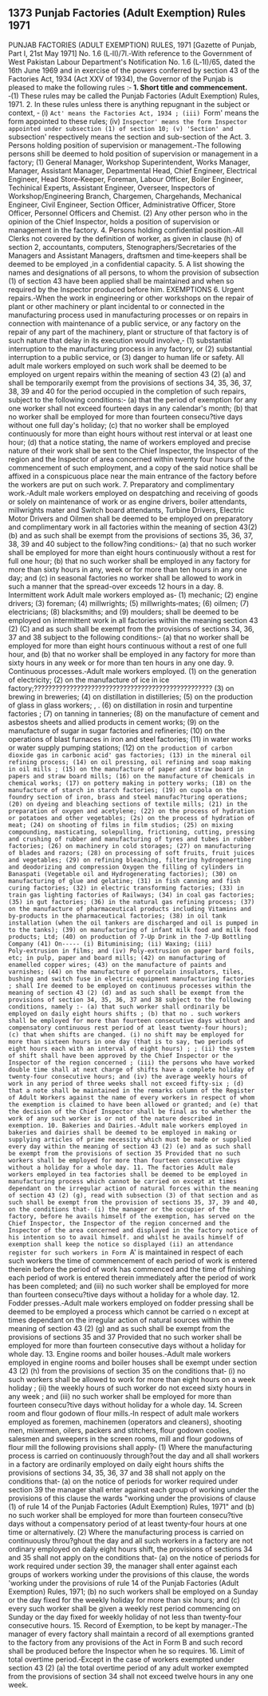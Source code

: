 ## 1373 Punjab Factories (Adult Exemption) Rules 1971
 
PUNJAB FACTORIES (ADULT EXEMPTION) RULES, 1971
[Gazette of Punjab, Part I, 21st May 1971]
No. 1.6 (L‑II)/7l.‑With reference to the Government of West Pakistan Labour Department's Notification No. 1.6 (L‑1I)/65, dated the 16th June 1969 and in exercise of the powers conferred by section 43 of the Factories Act, 1934 (Act XXV of 1934), the Governor of the Punjab is pleased to make the following rules :‑
**1. Short title and commencement.**
‑(1) These rules may be called the Punjab Factories (Adult Exemption) Rules, 1971.
2. In these rules unless there is anything repugnant in the subject or context, ‑
   (i) `Act' means the Factories Act, 1934 ;
(iii) `Form' means the form appointed to these rules;
   (iv) `Inspector' means the form Inspector appointed under subsection (1) of section 10;
(v) 'Section' and `subsection' respectively means the section and sub-section of the Act.
3. Persons holding position of supervision or management.‑The following persons shill be deemed to hold position of supervision or management in a factory;
   (1) General Manager, Workshop Superintendent, Works Manager, Manager, Assistant Manager, Departmental Head, Chief Engineer, Electrical Engineer, Head Store‑Keeper, Foreman, Labour Officer, Boiler Engineer, Techinical Experts, Assistant Engineer, Overseer, Inspectors of Workshop/Engineering Branch, Chargemen, Chargehands, Mechanical Engineer, Civil Engineer, Section Officer, Administrative Officer, Store Officer, Personnel Officers and Chemist.
   (2) Any other person who in the opinion of the Chief Inspector, holds a position of supervision or management in the factory.
4. Persons holding confidential position.‑All Clerks not covered by the definition of worker, as given in clause (h) of section 2, accountants, computers, Stenographers/Secretaries of the Managers and Assistant Managers, draftsmen and time‑keepers shall be deemed to be employed ,in a confidential capacity.
5. A list showing the names and designations of all persons, to whom the provision of subsection (1) of section 43 have been applied shall be maintained and when so required by the Inspector produced before him.
   EXEMPTIONS
6. Urgent repairs.‑When the work in engineering or other workshops on the repair of plant or other machinery or plant incidental to or connected in the manufacturing process used in manufacturing processes or on repairs in connection with maintenance of a public service, or any factory on the repair of any part of the machinery, plant or structure of that factory is of such nature that delay in its execution would involve,‑
   (1) substantial interruption to the manufacturing process in any factory, or
   (2) substantial interruption to a public service, or
   (3) danger to human life or safety.
   All adult male workers employed on such work shall be deemed to be employed on urgent repairs within the meaning of section 43 (2) (a) and shall be temporarily exempt from the provisions of sections 34, 35, 36, 37, 38, 39 and 40 for the period occupied in the completion of such repairs, subject to the following conditions:‑
   (a) that the period of exemption for any one worker shall not exceed fourteen days in any calendar's month;
   (b) that no worker shall be employed for more than fourteen consecu?tive days without one full day's holiday;
   (c) that no worker shall be employed continuously for more than eight hours without rest interval or at least one hour;
   (d) that a notice stating, the name of workers employed and precise nature of their work shall be sent to the Chief Inspector, the Inspector of the region and the Inspector of area concerned within twenty four hours of the commencement of such employment, and a copy of the said notice shall be affixed in a conspicuous place near the main entrance of the factory before the workers are put on such work.
7. Preparatory and complimentary work.‑Adult male workers employed on despatching and receiving of goods or solely on maintenance of work or as engine drivers, boiler attendants, millwrights mater and Switch board attendants, Turbine Drivers, Electric Motor Drivers and Oilmen shall be deemed to be employed on preparatory and complimentary work in all factories within the meaning of section 43(2) (b) and as such shall be exempt from the provisions of sections 35, 36, 37, 38, 39 and 40 subject to the follow?ing conditions:‑
   (a) that no such worker shall be employed for more than eight hours continuously without a rest for full one hour;
   (b) that no such worker shall be employed in any factory for more than sixty hours in any, week or for more than ten hours in any one day; and
   (c) in seasonal factories no worker shall be allowed to work in such a manner that the spread-over exceeds 12 hours in a day.
8. Intermittent work Adult male workers employed as‑
   (1) mechanic;
   (2) engine drivers;
   (3) foreman;
   (4) millwrights;
   (5) millwrights‑mates;
   (6) oilmen;
   (7) electricians;
   (8) blacksmiths; and
   (9) moulders; shall be deemed to be employed on intermittent work in all factories within the meaning section 43 (2) (C) and as such shall be exempt from the provisions of sections 34, 36, 37 and 38 subject to the following conditions:‑
   (a) that no worker shall be employed for more than eight hours continuous without a rest of one full hour, and
   (b) that no worker shall be employed in any factory for more than sixty hours in any week or for more than ten hours in any one day.
9. Continuous processes.‑Adult male workers employed.
   (1) on the generation of electricity;
   (2) on the manufacture of ice in ice factory;??????????????????????????????????????????????????
   (3) on brewing in breweries;
   (4) on distillation in distilleries;
   (5) on the production of glass in glass workers; , .
   (6) on distillation in rosin and turpentine factories ;
   (7) on tanning in tanneries;
   (8) on the manufacture of cement and asbestos sheets and allied products in cement works;
   (9) on the manufacture of sugar in sugar factories and refineries;
   (10) on the operations of blast furnaces in iron and steel factories;
   (11) in water works or water supply pumping stations;
   (12) on `the production of carbon dioxide gas in carbonic acid' gas factories;
   (13) in the mineral oil refining process;
   (14) on oil pressing, oil refining and soap making in oil mills ;
   (15) on the manufacture of paper and straw board in papers and straw board mills;
   (16) on the manufacture of chemicals in chemical works; (17) on pottery making in pottery works; (18) on the manufacture of starch in starch factories;
   (19) on cupola on the foundry section of iron, brass and steel manufac?turing operations;
   (20) on dyeing and bleaching sections of textile mills; (21) in the preparation of oxygen and acetylene; (22) on the process of hydration or potatoes and other vegetables; (2s) on the process of hydration of meat; (24) on shooting of films in film studios;
   (25) on mixing compounding, masticating, solepulling, frictioning, cutting, pressing and crushing of rubber and manufacturing of tyres and tubes in rubber factories;
   (26) on machinery in cold storages; (27) on manufacturing of blades and razors; (28) on processing of soft fruits, fruit juices and vegetables;
   (29) on refining bleaching, filtering hydrogenerting and deodorizing and compression Oxygen the filling of cylinders in Banaspati (Vegetable oil and Hydrogenerating factories);
   (30) on manufacturing of glue and gelatine; (31) in fish canning and fish curing factories; (32) in electric transforming factories; (33) in train gas lighting factories of Railways; (34) in coal gas factories; (35) in gut factories; (36) in the natural gas refining process;
   (37) on the manufacture of pharmaceutical products including Vitamins and by‑products in the pharmaceutical factories;
   (38) in oil tank installation (when the oil tankers are discharged and oil is pumped in to the tanks);
   (39) on manufacturing of infant milk food and milk food products; Ltd;
   (40) on production of 7‑Up Drink in the 7‑Up Bottling Company
   (41) On‑‑---
   (i) Bituminising; (ii) Waxing; (iii) Poly‑extrusion in films; and
   (iv) Poly‑extrusion on paper bard foils, etc; in pulp, paper and board mills;
   (42) on manufacturing of enamelled copper wires; (43) on the manufacture of paints and varnishes;
   (44) on the manufacture of porcelain insulators, tiles, bushing and switch fuse in electric equipment manufacturing factories ; shall Ire deemed to be employed on continuous processes within the meaning of section 43 (2) (d) and as such shall be exempt from the provisions of section 34, 35, 36, 37 and 38 subject to the following conditions, namely :‑
   (a) that such worker shall ordinarily be employed on daily eight hours shifts ;
   (b) that no . such workers shall be employed for more than fourteen consecutive days without and compensatory continuous rest period of at least twenty‑four hours);
   (c) that when shifts are changed.
   (i) no shift may be employed for more than sixteen hours in one day (that is to say, two periods of eight hours each with an interval of eight hours) ; ;
   (ii) the system of shift shall have been approved by the Chief Inspector or the Inspector of the region concerned ;
   (iii) the persons who have worked double time shall at next charge of shifts have a complete holiday of twenty‑four consecutive hours; and
   (iv) the average weekly hours of work in any period of three weeks shall not exceed fifty‑six ;
   (d) that a note shall be maintained in the remarks column of the Register of Adult Workers against the name of every workers in respect of whom the exemption is claimed to have been allowed or granted; and
   (e) that the decision of the Chief Inspector shall be final as to whether the work of any such worker is or not of the nature described in exemption.
10. Bakeries and Dairies.‑Adult male workers employed in bakeries and dairies shall be deemed to be employed in making or supplying articles of prime necessity which must be made or supplied every day within the meaning of section 43 (2) (e) and as such shall be exempt from the provisions of section 35
    Provided that no such workers shall be employed for more than fourteen consecutive days without a holiday for a whole day.
11. The factories Adult male workers employed in tea factories shall be deemed to be employed in manufacturing process which cannot be carried on except at times dependant on the irregular action of natural forces within the meaning of section 43 (2) (g), read with subsection (3) of that section and as such shall be exempt from the provision of sections 35, 37, 39 and 40, on the conditions that‑
    (i) the manager or the occupier of the factory, before he avails himself of the exemption, has served on the Chief Inspector, the Inspector of the region concerned and the Inspector of the area concerned and displayed in the factory notice of his intention so to avail himself. and whilst he avails himself of exemption shall keep the notice so displayed
    (ii) an attendance register for such workers in Form `A' is maintained in respect of each such workers the time of commencement of each period of work is entered therein before the period of work has commenced and the time of finishing each period of work is entered therein immediately after the period of work has been completed; and
    (iii) no such worker shall be employed for more than fourteen consecu?tive days without a holiday for a whole day.
12. Fodder presses.‑Adult male workers employed on fodder pressing shall be deemed to be employed a process which cannot be carried o n except at times dependant on the irregular action of natural sources within the meaning of section 43 (2) (g) and as such shall be exempt from the provisions of sections 35 and 37
    Provided that no such worker shall be employed for more than fourteen consecutive days without a holiday for whole day.
13. Engine rooms and boiler houses.‑Adult male workers employed in engine rooms and boiler houses shall be exempt under section 43 (2) (h) from the provisions of section 35 on the conditions that‑
    (i) no such workers shall be allowed to work for more than eight hours on a week holiday ;
    (ii) the weekly hours of such worker do not exceed sixty hours in any week ; and
    (iii) no such worker shall be employed for more than fourteen consecu?tive days without holiday for a whole day.
14. Screen room and flour godown of flour mills.‑In respect of adult male workers employed as foremen, machinemen (operators and cleaners), shooting men, mixermen, oilers, packers and stitchers, flour godown coolies, salesmen and sweepers in the screen rooms, mill and flour godowns of flour mill the following provisions shall apply‑
    (1) Where the manufacturing process is carried on continuously through?out the day and all shall workers in a factory are ordinarily employed on daily eight hours shifts the provisions of sections 34, 35, 36, 37 and 38 shall not apply on the conditions that‑
    (a) on the notice of periods for worker required under section 39 the manager shall enter against each group of working under the provisions of this clause the wards "working under the provisions of clause (1) of rule 14 of the Punjab Factories (Adult Exemption) Rules, 1971" and
    (b) no such worker shall be employed for more than fourteen consecu?tive days without a compensatory period of at least twenty‑four hours at one time or alternatively.
    (2) Where the manufacturing process is carried on continuously throu?ghout the day and all such workers in a factory are not ordinary employed on daily eight hours shift, the provisions of sections 34 and 35 shall not apply on the conditions that‑
    (a) on the notice of periods for work required under section 39, the manager shall enter against each groups of workers working under the provisions of this clause, the words 'working under the provisions of rule 14 of the Punjab Factories (Adult Exemption) Rules, 1971;
    (b) no such workers shall be employed on a Sunday or the day fixed for the weekly holiday for more than six hours; and
    (c) every such worker shall be given a weekly rest period commencing on Sunday or the day fixed for weekly holiday of not less than twenty‑four consecutive hours.
15. Record of Exemption, to be kept by manager.‑The manager of every factory shall maintain a record of all exemptions granted to the factory from any provisions of the Act in Form B and such record shall be produced before the Inspector when he so requires.
16. Limit of total overtime period.‑Except in the case of workers exempted under section 43 (2) (a) the total overtime period of any adult worker exempted from the provisions of section 34 shall not exceed twelve hours in any one week.

